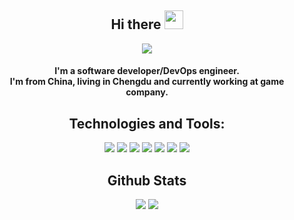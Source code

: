 <h2 align='center'> Hi there <img src="https://raw.githubusercontent.com/MartinHeinz/MartinHeinz/master/wave.gif" width="30px"></h2>

<!-- ![visitors](https://visitor-badge.glitch.me/badge?page_id=yddeng.readme) -->
<p align='center'><img src="https://visitor-badge.glitch.me/badge?page_id=yddeng.readme" /></p>

<h4 align='center'>
I'm a software developer/DevOps engineer. <br>
I'm from China, living in Chengdu and currently working at game company. 
</h4>

<!--
**yddeng/yddeng** is a ✨ _special_ ✨ repository because its `README.md` (this file) appears on your GitHub profile.

Here are some ideas to get you started:

- 🔭 I’m currently working on ...
- 🌱 I’m currently learning ...
- 👯 I’m looking to collaborate on ...
- 🤔 I’m looking for help with ...
- 💬 Ask me about ...
- 📫 How to reach me: ...
- 😄 Pronouns: ...
- ⚡ Fun fact: ...
-->



<h2 align='center'> Technologies and Tools:</h2>

<!--
![](https://img.shields.io/badge/OS-Linux-informational?style=flat&logo=linux&logoColor=white&color=2bbc8a)
![](https://img.shields.io/badge/Editor-IntelliJ_IDEA-informational?style=flat&logo=intellij-idea&logoColor=white&color=2bbc8a)
![](https://img.shields.io/badge/Tools-PostgreSQL-informational?style=flat&logo=postgresql&logoColor=white&color=2bbc8a)
![](https://img.shields.io/badge/Shell-Bash-informational?style=flat&logo=gnu-bash&logoColor=white&color=2bbc8a)
![](https://img.shields.io/badge/Tools-Docker-informational?style=flat&logo=docker&logoColor=white&color=2bbc8a)
![](https://img.shields.io/badge/Code-Golang-informational?style=flat&logo=go&logoColor=white&color=2bbc8a)
![](https://img.shields.io/badge/Code-JavaScript-informational?style=flat&logo=javascript&logoColor=white&color=2bbc8a)
-->

<p align='center'>
<img src="https://img.shields.io/badge/OS-Linux-informational?style=flat&logo=linux&logoColor=white&color=2bbc8a" />
<img src="https://img.shields.io/badge/Editor-IntelliJ_IDEA-informational?style=flat&logo=intellij-idea&logoColor=white&color=2bbc8a" />
<img src="https://img.shields.io/badge/Code-Golang-informational?style=flat&logo=go&logoColor=white&color=2bbc8a" />
<img src="https://img.shields.io/badge/Code-JavaScript-informational?style=flat&logo=javascript&logoColor=white&color=2bbc8a" />
<img src="https://img.shields.io/badge/Shell-Bash-informational?style=flat&logo=gnu-bash&logoColor=white&color=2bbc8a" />
<img src="https://img.shields.io/badge/Tools-PostgreSQL-informational?style=flat&logo=postgresql&logoColor=white&color=2bbc8a" />
<img src="https://img.shields.io/badge/Tools-Docker-informational?style=flat&logo=docker&logoColor=white&color=2bbc8a" />
</p>


<h2 align='center'>  Github Stats </h2>

<!--
![GitHub stats](https://github-readme-stats.vercel.app/api?username=yddeng&show_icons=true&theme=material-palenight)
![Top Langs](https://github-readme-stats.vercel.app/api/top-langs/?username=yddeng&layout=compact&theme=material-palenight)
-->

<p align='center'>
<img src="https://github-readme-stats.vercel.app/api?username=yddeng&show_icons=true&theme=material-palenight"/>
<img src="https://github-readme-stats.vercel.app/api/top-langs/?username=yddeng&layout=compact&theme=material-palenight"/>
</p>